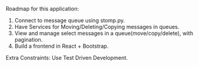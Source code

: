 Roadmap for this application:
1. Connect to message queue using stomp.py.
2. Have Services for Moving/Deleting/Copying messages in queues.
3. View and manage select messages in a queue(move/copy/delete), with pagination.
4. Build a frontend in React + Bootstrap.

Extra Constraints:
Use Test Driven Development.
